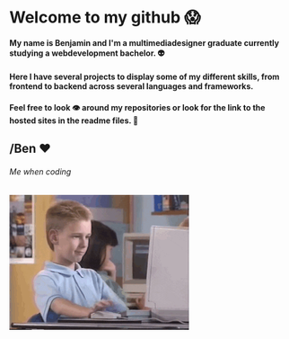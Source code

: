 # Welcome to my github 😱

#### My name is Benjamin and I'm a multimediadesigner graduate currently studying a webdevelopment bachelor. 👽
#### Here I have several projects to display some of my different skills, from frontend to backend across several languages and frameworks.
#### Feel free to look 👁 around my repositories or look for the link to the hosted sites in the readme files. 🤯

## /Ben ❤


###### Me when coding
![Thumbs Up](https://github.com/BenjaminKing1337/BenjaminKing1337/blob/main/thumbsup.gif)

[gif]: https://github.com/BenjaminKing1337/BenjaminKing1337/blob/main/thumbsup.gif
